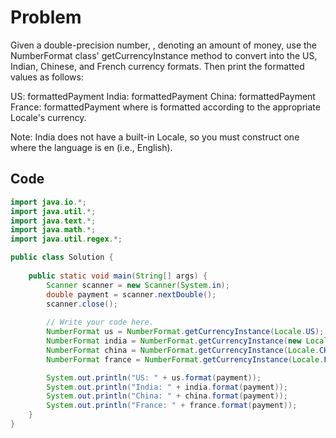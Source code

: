 # Problem 
Given a double-precision number, , denoting an amount of money, use the NumberFormat class' getCurrencyInstance method to convert  into the US, Indian, Chinese, and French currency formats. Then print the formatted values as follows:

US: formattedPayment
India: formattedPayment
China: formattedPayment
France: formattedPayment
where  is  formatted according to the appropriate Locale's currency.

Note: India does not have a built-in Locale, so you must construct one where the language is en (i.e., English).

## Code
```java
import java.io.*;
import java.util.*;
import java.text.*;
import java.math.*;
import java.util.regex.*;

public class Solution {
    
    public static void main(String[] args) {
        Scanner scanner = new Scanner(System.in);
        double payment = scanner.nextDouble();
        scanner.close();
        
        // Write your code here.
        NumberFormat us = NumberFormat.getCurrencyInstance(Locale.US);
        NumberFormat india = NumberFormat.getCurrencyInstance(new Locale("en", "IN"));
        NumberFormat china = NumberFormat.getCurrencyInstance(Locale.CHINA);
        NumberFormat france = NumberFormat.getCurrencyInstance(Locale.FRANCE);

        System.out.println("US: " + us.format(payment));
        System.out.println("India: " + india.format(payment));
        System.out.println("China: " + china.format(payment));
        System.out.println("France: " + france.format(payment));
    }
}
```
